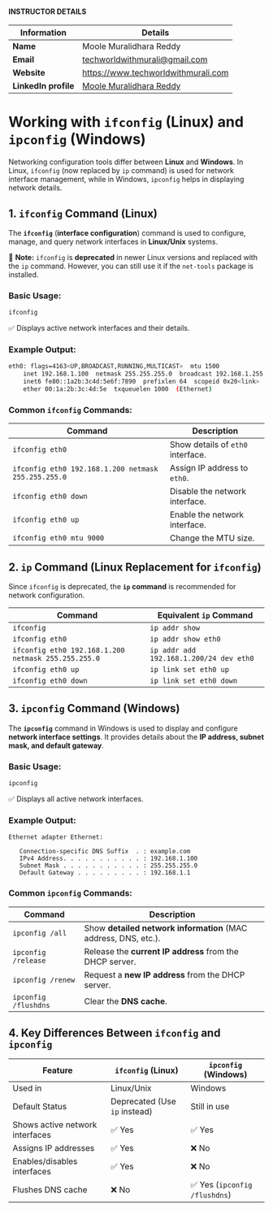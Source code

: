 #### INSTRUCTOR DETAILS

|  Information             | Details                                                                      |
|----------------------    |------------------------------------------------------------------------------|
| **Name**                 | Moole Muralidhara Reddy                                                      |
| **Email**                | techworldwithmurali@gmail.com                                                |
| **Website**              | https://www.techworldwithmurali.com               |
| **LinkedIn profile**     | [Moole Muralidhara Reddy](https://www.linkedin.com/in/moole-muralidhara-reddy) |


# **Working with `ifconfig` (Linux) and `ipconfig` (Windows)**  

Networking configuration tools differ between **Linux** and **Windows**. In Linux, `ifconfig` (now replaced by `ip` command) is used for network interface management, while in Windows, `ipconfig` helps in displaying network details.  


## **1. `ifconfig` Command (Linux)**  

The **`ifconfig`** (**interface configuration**) command is used to configure, manage, and query network interfaces in **Linux/Unix** systems.  

🔹 **Note:** `ifconfig` is **deprecated** in newer Linux versions and replaced with the `ip` command. However, you can still use it if the `net-tools` package is installed.  

### **Basic Usage:**  
```sh
ifconfig
```
✅ Displays active network interfaces and their details.  

### **Example Output:**  
```sh
eth0: flags=4163<UP,BROADCAST,RUNNING,MULTICAST>  mtu 1500
    inet 192.168.1.100  netmask 255.255.255.0  broadcast 192.168.1.255
    inet6 fe80::1a2b:3c4d:5e6f:7890  prefixlen 64  scopeid 0x20<link>
    ether 00:1a:2b:3c:4d:5e  txqueuelen 1000  (Ethernet)
```

### **Common `ifconfig` Commands:**  

| Command | Description |
|---------|------------|
| `ifconfig eth0` | Show details of `eth0` interface. |
| `ifconfig eth0 192.168.1.200 netmask 255.255.255.0` | Assign IP address to `eth0`. |
| `ifconfig eth0 down` | Disable the network interface. |
| `ifconfig eth0 up` | Enable the network interface. |
| `ifconfig eth0 mtu 9000` | Change the MTU size. |

## **2. `ip` Command (Linux Replacement for `ifconfig`)**  

Since `ifconfig` is deprecated, the **`ip` command** is recommended for network configuration.  

| **Command** | **Equivalent `ip` Command** |
|-------------|----------------------------|
| `ifconfig` | `ip addr show` |
| `ifconfig eth0` | `ip addr show eth0` |
| `ifconfig eth0 192.168.1.200 netmask 255.255.255.0` | `ip addr add 192.168.1.200/24 dev eth0` |
| `ifconfig eth0 up` | `ip link set eth0 up` |
| `ifconfig eth0 down` | `ip link set eth0 down` |

## **3. `ipconfig` Command (Windows)**  

The **`ipconfig`** command in Windows is used to display and configure **network interface settings**. It provides details about the **IP address, subnet mask, and default gateway**.  

### **Basic Usage:**  
```powershell
ipconfig
```
✅ Displays all active network interfaces.  

### **Example Output:**  
```plaintext
Ethernet adapter Ethernet:

   Connection-specific DNS Suffix  . : example.com
   IPv4 Address. . . . . . . . . . . : 192.168.1.100
   Subnet Mask . . . . . . . . . . . : 255.255.255.0
   Default Gateway . . . . . . . . . : 192.168.1.1
```

### **Common `ipconfig` Commands:**  

| Command | Description |
|---------|------------|
| `ipconfig /all` | Show **detailed network information** (MAC address, DNS, etc.). |
| `ipconfig /release` | Release the **current IP address** from the DHCP server. |
| `ipconfig /renew` | Request a **new IP address** from the DHCP server. |
| `ipconfig /flushdns` | Clear the **DNS cache**. |


## **4. Key Differences Between `ifconfig` and `ipconfig`**  

| Feature | `ifconfig` (Linux) | `ipconfig` (Windows) |
|---------|--------------------|----------------------|
| Used in | Linux/Unix | Windows |
| Default Status | Deprecated (Use `ip` instead) | Still in use |
| Shows active network interfaces | ✅ Yes | ✅ Yes |
| Assigns IP addresses | ✅ Yes | ❌ No |
| Enables/disables interfaces | ✅ Yes | ❌ No |
| Flushes DNS cache | ❌ No | ✅ Yes (`ipconfig /flushdns`) |

